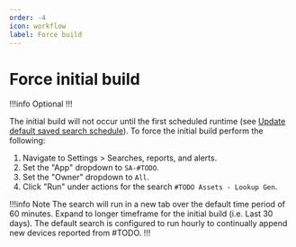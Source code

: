 ```yaml
---
order: -4
icon: workflow
label: Force build
---
```


# Force initial build

!!!info Optional
!!!

The initial build will not occur until the first scheduled runtime (see [Update default saved search schedule](scheduled-search.md)). To force the initial build perform the following:

1. Navigate to Settings > Searches, reports, and alerts.
2. Set the "App" dropdown to `SA-#TODO`.
3. Set the "Owner" dropdown to `All`.
4. Click "Run" under actions for the search `#TODO Assets - Lookup Gen`.

!!!info Note
The search will run in a new tab over the default time period of 60 minutes. Expand to longer timeframe for the initial build (i.e. Last 30 days). The default search is configured to run hourly to continually append new devices reported from #TODO.
!!!